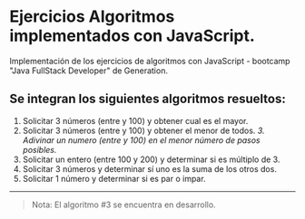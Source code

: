 # Ejercicios Algoritmos implementados con JavaScript.
Implementación de los ejercicios de algoritmos con JavaScript - bootcamp "Java FullStack Developer" de Generation.

## Se integran los siguientes algoritmos resueltos:

1. Solicitar 3 números (entre y 100) y obtener cual es el mayor.
2. Solicitar 3 números (entre y 100) y obtener el menor de todos.
_3. Adivinar un numero (entre y 100) en el menor número de pasos posibles._
4. Solicitar un entero (entre 100 y 200) y determinar si es múltiplo de 3.
5. Solicitar 3 números y determinar sí uno es la suma de los otros dos.
6. Solicitar 1 número y determinar si es par o impar.

---

> Nota: El algoritmo #3 se encuentra en desarrollo.

